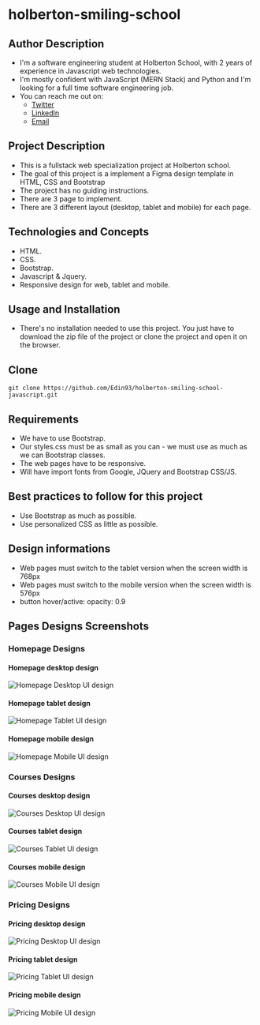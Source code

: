 # holberton-smiling-school

## Author Description
* I'm a software engineering student at Holberton School, with 2 years of experience in Javascript web technologies.
* I'm mostly confident with JavaScript (MERN Stack) and Python and I'm looking for a full time software engineering job.
* You can reach me out on:
	- [Twitter](https://twitter.com/h_edin93)
	- [LinkedIn](https://www.linkedin.com/in/houssem-eddine-ben-khalifa-b0a2a412b/)
	- [Email](mailto:il_matador@hotmail.fr)

## Project Description
* This is a fullstack web specialization project at Holberton school.
* The goal of this project is a implement a Figma design template in HTML, CSS and Bootstrap
* The project has no guiding instructions.
* There are 3 page to implement.
* There are 3 different layout (desktop, tablet and mobile) for each page.

## Technologies and Concepts
- HTML.
- CSS.
- Bootstrap.
- Javascript & Jquery.
- Responsive design for web, tablet and mobile.

## Usage and Installation
- There's no installation needed to use this project. You just have to download the zip file of the project or clone the project and open it on the browser.

## Clone
`git clone https://github.com/Edin93/holberton-smiling-school-javascript.git`

## Requirements
* We have to use Bootstrap.
* Our styles.css must be as small as you can - we must use as much as we can Bootstrap classes.
* The web pages have to be responsive.
* Will have import fonts from Google, JQuery and Bootstrap CSS/JS.

## Best practices to follow for this project
* Use Bootstrap as much as possible.
* Use personalized CSS as little as possible.

## Design informations
* Web pages must switch to the tablet version when the screen width is 768px
* Web pages must switch to the mobile version when the screen width is 576px
* button hover/active: opacity: 0.9

## Pages Designs Screenshots

### Homepage Designs
#### Homepage desktop design
![Homepage Desktop UI design](/screenshots/homepage_desktop.png)
#### Homepage tablet design
![Homepage Tablet UI design](/screenshots/homepage_tablet.png)
#### Homepage mobile design
![Homepage Mobile UI design](/screenshots/homepage_mobile.png)

### Courses Designs
#### Courses desktop design
![Courses Desktop UI design](/screenshots/courses_desktop.png)
#### Courses tablet design
![Courses Tablet UI design](/screenshots/courses_tablet.png)
#### Courses mobile design
![Courses Mobile UI design](/screenshots/courses_mobile.png)

### Pricing Designs
#### Pricing desktop design
![Pricing Desktop UI design](/screenshots/pricing_desktop.png)
#### Pricing tablet design
![Pricing Tablet UI design](/screenshots/pricing_tablet.png)
#### Pricing mobile design
![Pricing Mobile UI design](/screenshots/pricing_mobile.png)
